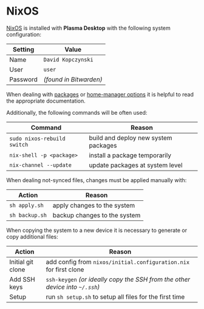 # NixOS
[NixOS](https://nixos.org/download/#nix-install-linux) is installed with **Plasma Desktop** with the following system configuration:

| Setting | Value |
| --- | --- |
| Name | `David Kopczynski` |
| User | `user` |
| Password | *(found in Bitwarden)* |

When dealing with [packages](https://search.nixos.org/packages) or [home-manager options](https://home-manager-options.extranix.com/?) it is helpful to read the appropriate documentation.

Additionally, the following commands will be often used:

| Command | Reason |
| --- | --- |
| `sudo nixos-rebuild switch` | build and deploy new system packages |
| `nix-shell -p <package>` | install a package temporarily |
| `nix-channel --update` | update packages at system level |

When dealing not-synced files, changes must be applied manually with: 

| Action | Reason |
| --- | --- |
| `sh apply.sh` | apply changes to the system |
| `sh backup.sh` | backup changes to the system |

When copying the system to a new device it is necessary to generate or copy additional files:

| Action | Reason |
| --- | --- |
| Initial git clone | add config from `nixos/initial.configuration.nix` for first clone |
| Add SSH keys | `ssh-keygen` *(or ideally copy the SSH from the other device into `~/.ssh`)* |
| Setup | run `sh setup.sh` to setup all files for the first time |
